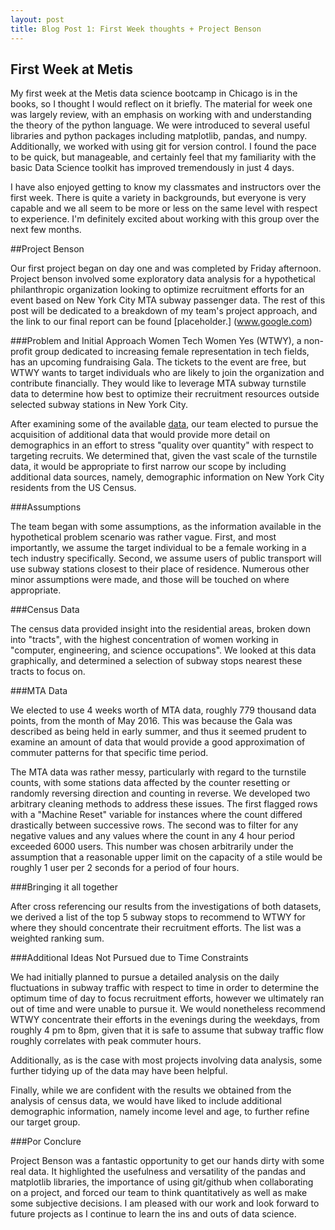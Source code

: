 ```yaml
---
layout: post
title: Blog Post 1: First Week thoughts + Project Benson
---
```


## First Week at Metis

My first week at the Metis data science bootcamp in Chicago is in the books, so I thought I would reflect on it briefly. The material for week one was largely review, with an emphasis on working with and understanding the theory of the python language. We were introduced to several useful libraries and python packages including matplotlib, pandas, and numpy. Additionally, we worked with using git for version control. I found the pace to be quick, but manageable, and certainly feel that my familiarity with the basic Data Science toolkit has improved tremendously in just 4 days. 

I have also enjoyed getting to know my classmates and instructors over the first week. There is quite a variety in backgrounds, but everyone is very capable and we all seem to be more or less on the same level with respect to experience. I'm definitely excited about working with this group over the next few months.

##Project Benson

Our first project began on day one and was completed by Friday afternoon. Project benson involved some exploratory data analysis for a hypothetical philanthropic organization looking to optimize recruitment efforts for an event based on New York City MTA subway passenger data. The rest of this post will be dedicated to a breakdown of my team's project approach, and the link to our final report can be found [placeholder.] (www.google.com)

###Problem and Initial Approach
Women Tech Women Yes (WTWY), a non-profit group dedicated to increasing female representation in tech fields, has an upcoming fundraising Gala. The tickets to the event are free, but WTWY wants to target individuals who are likely to join the organization and contribute financially. They would like to leverage MTA subway turnstile data to determine how best to optimize their recruitment resources outside selected subway stations in New York City.

After examining some of the available [data](http://web.mta.info/developers/turnstile.html), our team elected to pursue the acquisition of additional data that would provide more detail on demographics in an effort to stress "quality over quantity" with respect to targeting recruits. We determined that, given the vast scale of the turnstile data, it would be appropriate to first narrow our scope by including additional data sources, namely, demographic information on New York City residents from the US Census.

###Assumptions

The team began with some assumptions, as the information available in the hypothetical problem scenario was rather vague. First, and most importantly, we assume the target individual to be a female working in a tech industry specifically. Second, we assume users of public transport will use subway stations closest to their place of residence. Numerous other minor assumptions were made, and those will be touched on where appropriate.

###Census Data

The census data provided insight into the residential areas, broken down into "tracts", with the highest concentration of women working in "computer, engineering, and science occupations". We looked at this data graphically, and determined a selection of subway stops nearest these tracts to focus on. 

###MTA Data

We elected to use 4 weeks worth of MTA data, roughly 779 thousand data points, from the month of May 2016. This was because the Gala was described as being held in early summer, and thus it seemed prudent to examine an amount of data that would provide a good approximation of commuter patterns for that specific time period.

The MTA data was rather messy, particularly with regard to the turnstile counts, with some stations data affected by the counter resetting or randomly reversing direction and counting in reverse. We developed two arbitrary cleaning methods to address these issues. The first flagged rows with a "Machine Reset" variable for instances where the count differed drastically between successive rows. The second was to filter for any negative values and any values where the count in any 4 hour period exceeded 6000 users. This number was chosen arbitrarily under the assumption that a reasonable upper limit on the capacity of a stile would be roughly 1 user per 2 seconds for a period of four hours.

###Bringing it all together

After cross referencing our results from the investigations of both datasets, we derived a list of the top 5 subway stops to recommend to WTWY for where they should concentrate their recruitment efforts. The list was a weighted ranking sum.

###Additional Ideas Not Pursued due to Time Constraints

We had initially planned to pursue a detailed analysis on the daily fluctuations in subway traffic with respect to time in order to determine the optimum time of day to focus recruitment efforts, however we ultimately ran out of time and were unable to pursue it. We would nonetheless recommend WTWY concentrate their efforts in the evenings during the weekdays, from roughly 4 pm to 8pm, given that it is safe to assume that subway traffic flow roughly correlates with peak commuter hours.

Additionally, as is the case with most projects involving data analysis, some further tidying up of the data may have been helpful.

Finally, while we are confident with the results we obtained from the analysis of census data, we would have liked to include additional demographic information, namely income level and age, to further refine our target group.

###Por Conclure

Project Benson was a fantastic opportunity to get our hands dirty with some real data. It highlighted the usefulness and versatility of the pandas and matplotlib libraries, the importance of using git/github when collaborating on a project, and forced our team to think quantitatively as well as make some subjective decisions. I am pleased with our work and look forward to future projects as I continue to learn the ins and outs of data science.


